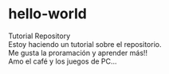# hello-world
Tutorial Repository <br>
Estoy haciendo un tutorial sobre el repositorio.<br>
Me gusta la proramación y aprender más!!<br>
Amo el café y los juegos de PC...
